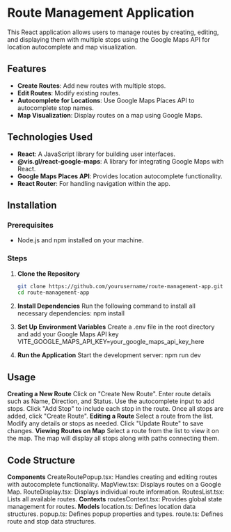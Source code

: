 # Route Management Application

This React application allows users to manage routes by creating, editing, and displaying them with multiple stops using the Google Maps API for location autocomplete and map visualization.

## Features

- **Create Routes**: Add new routes with multiple stops.
- **Edit Routes**: Modify existing routes.
- **Autocomplete for Locations**: Use Google Maps Places API to autocomplete stop names.
- **Map Visualization**: Display routes on a map using Google Maps.

## Technologies Used

- **React**: A JavaScript library for building user interfaces.
- **@vis.gl/react-google-maps**: A library for integrating Google Maps with React.
- **Google Maps Places API**: Provides location autocomplete functionality.
- **React Router**: For handling navigation within the app.

## Installation

### Prerequisites

- Node.js and npm installed on your machine.

### Steps

1. **Clone the Repository**

   ```bash
   git clone https://github.com/yourusername/route-management-app.git
   cd route-management-app

2. **Install Dependencies**
    Run the following command to install all necessary dependencies:
    npm install

3. **Set Up Environment Variables**
    Create a .env file in the root directory and add your Google Maps API key
    VITE_GOOGLE_MAPS_API_KEY=your_google_maps_api_key_here

4. **Run the Application**
    Start the development server:
    npm run dev

## Usage
**Creating a New Route**
  Click on "Create New Route".
  Enter route details such as Name, Direction, and Status.
  Use the autocomplete input to add stops.
  Click "Add Stop" to include each stop in the route.
  Once all stops are added, click "Create Route".
**Editing a Route**
  Select a route from the list.
  Modify any details or stops as needed.
  Click "Update Route" to save changes.
**Viewing Routes on Map**
  Select a route from the list to view it on the map.
  The map will display all stops along with paths connecting them.

## Code Structure
**Components**
  CreateRoutePopup.tsx: Handles creating and editing routes with autocomplete functionality.
  MapView.tsx: Displays routes on a Google Map.
  RouteDisplay.tsx: Displays individual route information.
  RoutesList.tsx: Lists all available routes.
**Contexts**
routesContext.tsx: Provides global state management for routes.
**Models**
  location.ts: Defines location data structures.
  popup.ts: Defines popup properties and types.
  route.ts: Defines route and stop data structures.
